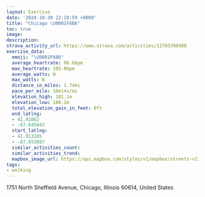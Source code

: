 ```yaml
---
layout: Exercise
date: '2024-10-30 22:18:59 +0000'
title: "Chicago \U0001F6B6"
toc: true
image:
description:
strava_activity_url: https://www.strava.com/activities/12785398908
exercise_data:
  emoji: "\U0001F6B6"
  average_heartrate: 96.6bpm
  max_heartrate: 105.0bpm
  average_watts: W
  max_watts: W
  distance_in_miles: 1.74mi
  pace_per_mile: 16m14s/mi
  elevation_high: 181.1m
  elevation_low: 180.2m
  total_elevation_gain_in_feet: 0ft
  end_latlng:
  - 41.91062
  - -87.645043
  start_latlng:
  - 41.913105
  - -87.653087
  similar_activities_count:
  similar_activities_trend:
  mapbox_image_url: https://api.mapbox.com/styles/v1/mapbox/streets-v11/static/path-5+787af2-1.0(ooy~Fdc_vOk%40%7C%40%7DBbDo%40hAk%40t%40iEtGe%40z%40%5D%60%40MZk%40x%40S%5EKJEPINc%40%60%40%5BL%5BVc%40d%40sAlBIFC%3FTCPOjBuCTYVSFED%40XXJKHOjAaBf%40mAf%40e%40AF%5Em%40f%40_ANe%40%5Em%40f%40g%40b%40%7D%40r%40oAzAkBd%40o%40dBuCbEiGRc%40NMR%5BRUABv%40wAt%40gAhEyGb%40%7D%40Fk%40HWdBwCTg%40DUB%5BC%7DA%40_%40FYTY%40%5B),pin-s-s+e5b22e(-87.65507,41.91496),pin-s-f+89ae00(-87.64819999999997,41.91083000000001)/auto/800x800?access_token=pk.eyJ1Ijoiam9zaGJlY2ttYW4iLCJhIjoiY205eWR2aDd1MWZ6djJrbXc4a3M0bWZleiJ9.XiG9OWkNcZk2QzjJbxLB4A
tags:
- walking
---
```




1751 North Sheffield Avenue, Chicago, Illinois 60614, United States
